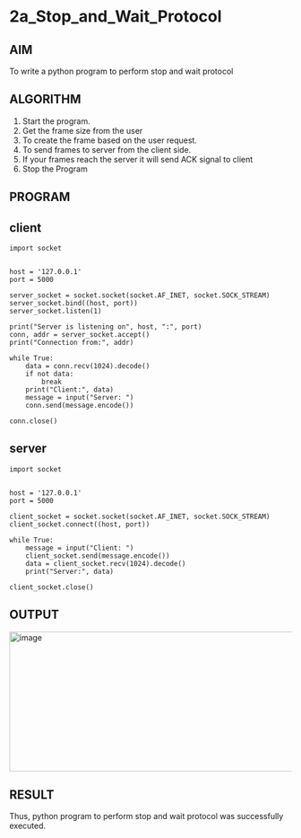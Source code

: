 # 2a_Stop_and_Wait_Protocol
## AIM 
To write a python program to perform stop and wait protocol
## ALGORITHM
1. Start the program.
2. Get the frame size from the user
3. To create the frame based on the user request.
4. To send frames to server from the client side.
5. If your frames reach the server it will send ACK signal to client
6. Stop the Program
## PROGRAM
## client
```
import socket


host = '127.0.0.1'  
port = 5000          

server_socket = socket.socket(socket.AF_INET, socket.SOCK_STREAM)
server_socket.bind((host, port))
server_socket.listen(1)

print("Server is listening on", host, ":", port)
conn, addr = server_socket.accept()
print("Connection from:", addr)

while True:
    data = conn.recv(1024).decode()
    if not data:
        break
    print("Client:", data)
    message = input("Server: ")
    conn.send(message.encode())

conn.close()
```
## server
```
import socket


host = '127.0.0.1'   
port = 5000

client_socket = socket.socket(socket.AF_INET, socket.SOCK_STREAM)
client_socket.connect((host, port))

while True:
    message = input("Client: ")
    client_socket.send(message.encode())
    data = client_socket.recv(1024).decode()
    print("Server:", data)

client_socket.close()
```
## OUTPUT
<img width="1180" height="249" alt="image" src="https://github.com/user-attachments/assets/16af124c-6915-4f7a-b8a6-665bdb5630df" />

## RESULT
Thus, python program to perform stop and wait protocol was successfully executed.
